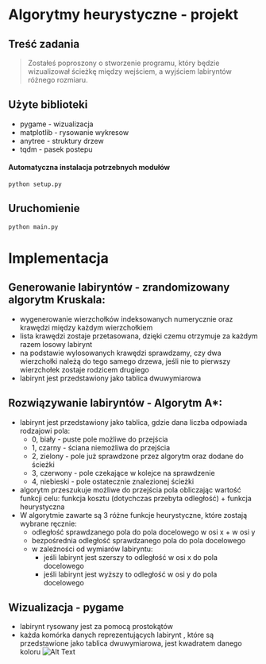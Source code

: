 # Algorytmy heurystyczne - projekt
## Treść zadania
>Zostałeś poproszony o stworzenie programu, który będzie wizualizował ścieżkę między wejściem, a wyjściem labiryntów różnego rozmiaru.

## Użyte biblioteki
- pygame - wizualizacja
- matplotlib - rysowanie wykresow
- anytree - struktury drzew
- tqdm - pasek postepu
#### Automatyczna instalacja potrzebnych modułów
```
python setup.py
```
## Uruchomienie
```
python main.py
```
# Implementacja
## Generowanie labiryntów - zrandomizowany algorytm Kruskala:
- wygenerowanie wierzchołków indeksowanych numerycznie oraz krawędzi między każdym wierzchołkiem
- lista krawędzi zostaje przetasowana, dzięki czemu otrzymuje za każdym razem losowy labirynt
- na podstawie wylosowanych krawędzi sprawdzamy, czy dwa wierzchołki należą do tego samego drzewa, jeśli nie to pierwszy wierzchołek zostaje rodzicem drugiego
- labirynt jest przedstawiony jako tablica dwuwymiarowa
## Rozwiązywanie labiryntów - Algorytm A*:
- labirynt jest przedstawiony jako tablica, gdzie dana liczba odpowiada rodzajowi pola:
  - 0, biały - puste pole możliwe do przejścia
  - 1, czarny - ściana niemożliwa do przejścia
  - 2, zielony - pole już sprawdzone przez algorytm oraz dodane do ścieżki
  - 3, czerwony - pole czekające w kolejce na sprawdzenie
  - 4, niebieski - pole ostatecznie znalezionej ścieżki
- algorytm przeszukuje możliwe do przejścia pola obliczając wartość funkcji celu: funkcja kosztu (dotychczas przebyta odległość) + funkcja heurystyczna
- W algorytmie zawarte są 3 różne funkcje heurystyczne, które zostają wybrane ręcznie:
  - odległość sprawdzanego pola do pola docelowego w osi x + w osi y
  - bezpośrednia odległość sprawdzanego pola do pola docelowego
  - w zależności od wymiarów labiryntu:
    - jeśli labirynt jest szerszy to odległość w osi x do pola docelowego
    - jeśli labirynt jest wyższy to odległość w osi y do pola docelowego
## Wizualizacja - pygame
- labirynt rysowany jest za pomocą prostokątów
- każda komórka danych reprezentujących labirynt , które są przedstawione jako tablica dwuwymiarowa, jest kwadratem danego koloru
![Alt Text](https://github.com/kkosteck/ALHE-maze/blob/main/maze.gif)
